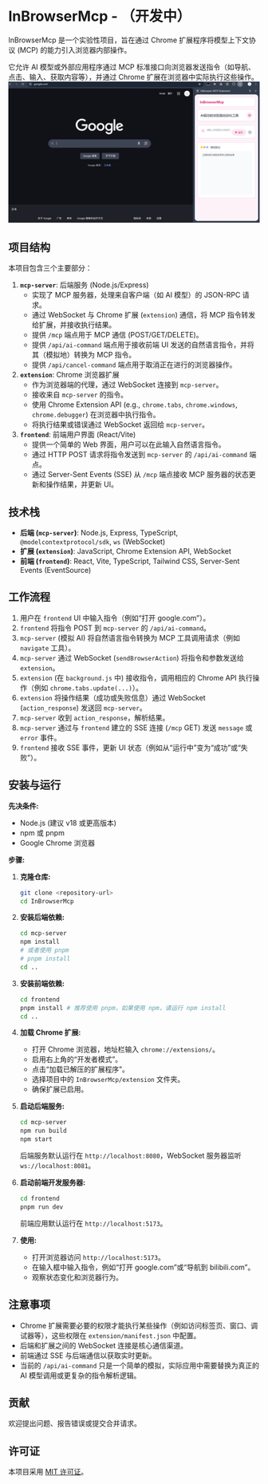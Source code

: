 # InBrowserMcp - （开发中）

InBrowserMcp 是一个实验性项目，旨在通过 Chrome 扩展程序将模型上下文协议 (MCP) 的能力引入浏览器内部操作。

它允许 AI 模型或外部应用程序通过 MCP 标准接口向浏览器发送指令（如导航、点击、输入、获取内容等），并通过 Chrome 扩展在浏览器中实际执行这些操作。
![image](./assets/image.png)
## 项目结构

本项目包含三个主要部分：

1.  **`mcp-server`**: 后端服务 (Node.js/Express)
    *   实现了 MCP 服务器，处理来自客户端（如 AI 模型）的 JSON-RPC 请求。
    *   通过 WebSocket 与 Chrome 扩展 (`extension`) 通信，将 MCP 指令转发给扩展，并接收执行结果。
    *   提供 `/mcp` 端点用于 MCP 通信 (POST/GET/DELETE)。
    *   提供 `/api/ai-command` 端点用于接收前端 UI 发送的自然语言指令，并将其（模拟地）转换为 MCP 指令。
    *   提供 `/api/cancel-command` 端点用于取消正在进行的浏览器操作。
2.  **`extension`**: Chrome 浏览器扩展
    *   作为浏览器端的代理，通过 WebSocket 连接到 `mcp-server`。
    *   接收来自 `mcp-server` 的指令。
    *   使用 Chrome Extension API (e.g., `chrome.tabs`, `chrome.windows`, `chrome.debugger`) 在浏览器中执行指令。
    *   将执行结果或错误通过 WebSocket 返回给 `mcp-server`。
3.  **`frontend`**: 前端用户界面 (React/Vite)
    *   提供一个简单的 Web 界面，用户可以在此输入自然语言指令。
    *   通过 HTTP POST 请求将指令发送到 `mcp-server` 的 `/api/ai-command` 端点。
    *   通过 Server-Sent Events (SSE) 从 `/mcp` 端点接收 MCP 服务器的状态更新和操作结果，并更新 UI。

## 技术栈

*   **后端 (`mcp-server`)**: Node.js, Express, TypeScript, `@modelcontextprotocol/sdk`, `ws` (WebSocket)
*   **扩展 (`extension`)**: JavaScript, Chrome Extension API, WebSocket
*   **前端 (`frontend`)**: React, Vite, TypeScript, Tailwind CSS, Server-Sent Events (EventSource)

## 工作流程

1.  用户在 `frontend` UI 中输入指令（例如“打开 google.com”）。
2.  `frontend` 将指令 POST 到 `mcp-server` 的 `/api/ai-command`。
3.  `mcp-server` (模拟 AI) 将自然语言指令转换为 MCP 工具调用请求（例如 `navigate` 工具）。
4.  `mcp-server` 通过 WebSocket (`sendBrowserAction`) 将指令和参数发送给 `extension`。
5.  `extension` (在 `background.js` 中) 接收指令，调用相应的 Chrome API 执行操作（例如 `chrome.tabs.update(...)`）。
6.  `extension` 将操作结果（成功或失败信息）通过 WebSocket (`action_response`) 发送回 `mcp-server`。
7.  `mcp-server` 收到 `action_response`，解析结果。
8.  `mcp-server` 通过与 `frontend` 建立的 SSE 连接 (`/mcp` GET) 发送 `message` 或 `error` 事件。
9.  `frontend` 接收 SSE 事件，更新 UI 状态（例如从“运行中”变为“成功”或“失败”）。

## 安装与运行

**先决条件:**

*   Node.js (建议 v18 或更高版本)
*   npm 或 pnpm
*   Google Chrome 浏览器

**步骤:**

1.  **克隆仓库:**
    ```bash
    git clone <repository-url>
    cd InBrowserMcp
    ```

2.  **安装后端依赖:**
    ```bash
    cd mcp-server
    npm install
    # 或者使用 pnpm
    # pnpm install
    cd ..
    ```

3.  **安装前端依赖:**
    ```bash
    cd frontend
    pnpm install # 推荐使用 pnpm，如果使用 npm，请运行 npm install
    cd ..
    ```

4.  **加载 Chrome 扩展:**
    *   打开 Chrome 浏览器，地址栏输入 `chrome://extensions/`。
    *   启用右上角的“开发者模式”。
    *   点击“加载已解压的扩展程序”。
    *   选择项目中的 `InBrowserMcp/extension` 文件夹。
    *   确保扩展已启用。

5.  **启动后端服务:**
    ```bash
    cd mcp-server
    npm run build
    npm start
    ```
    后端服务默认运行在 `http://localhost:8080`，WebSocket 服务器监听 `ws://localhost:8081`。

6.  **启动前端开发服务器:**
    ```bash
    cd frontend
    pnpm run dev
    ```
    前端应用默认运行在 `http://localhost:5173`。

7.  **使用:**
    *   打开浏览器访问 `http://localhost:5173`。
    *   在输入框中输入指令，例如“打开 google.com”或“导航到 bilibili.com”。
    *   观察状态变化和浏览器行为。

## 注意事项

*   Chrome 扩展需要必要的权限才能执行某些操作（例如访问标签页、窗口、调试器等），这些权限在 `extension/manifest.json` 中配置。
*   后端和扩展之间的 WebSocket 连接是核心通信渠道。
*   前端通过 SSE 与后端通信以获取实时更新。
*   当前的 `/api/ai-command` 只是一个简单的模拟，实际应用中需要替换为真正的 AI 模型调用或更复杂的指令解析逻辑。

## 贡献

欢迎提出问题、报告错误或提交合并请求。

## 许可证

本项目采用 [MIT 许可证](LICENSE)。